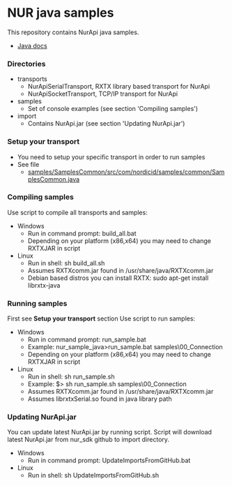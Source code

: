 # NUR java samples
This repository contains NurApi java samples. 
- [Java docs](https://github.com/NordicID/nur_sdk/tree/master/java)

### Directories
- transports
  - NurApiSerialTransport, RXTX library based transport for NurApi
  - NurApiSocketTransport, TCP/IP transport for NurApi
- samples
  - Set of console examples (see section 'Compiling samples')
- import
  - Contains NurApi.jar (see section 'Updating NurApi.jar')

### Setup your transport
- You need to setup your specific transport in order to run samples
- See file
  - [samples/SamplesCommon/src/com/nordicid/samples/common/SamplesCommon.java](samples/SamplesCommon/src/com/nordicid/samples/common/SamplesCommon.java)

### Compiling samples
Use script to compile all transports and samples:
- Windows
  - Run in command prompt: build_all.bat
  - Depending on your platform (x86,x64) you may need to change RXTXJAR in script
- Linux
  - Run in shell: sh build_all.sh
  - Assumes RXTXcomm.jar found in /usr/share/java/RXTXcomm.jar
  - Debian based distros you can install RXTX: sudo apt-get install librxtx-java
  
### Running samples
First see **Setup your transport** section
Use script to run samples:
- Windows
  - Run in command prompt: run_sample.bat <folder>
  - Example: nur_sample_java>run_sample.bat samples\00_Connection
  - Depending on your platform (x86,x64) you may need to change RXTXJAR in script
- Linux
  - Run in shell: sh run_sample.sh <folder>
  - Example: $> sh run_sample.sh samples\00_Connection
  - Assumes RXTXcomm.jar found in /usr/share/java/RXTXcomm.jar
  - Assumes librxtxSerial.so found in java library path

### Updating NurApi.jar
You can update latest NurApi.jar by running script.
Script will download latest NurApi.jar from nur_sdk github to import directory.

- Windows
  - Run in command prompt: UpdateImportsFromGitHub.bat
- Linux
  - Run in shell: sh UpdateImportsFromGitHub.sh
